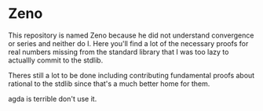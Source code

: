 
# Zeno

This repository is named Zeno because he did not understand convergence or series and neither do I. Here you'll find a lot of the necessary proofs for real numbers missing from the standard library that I was too lazy to actuallly commit to the stdlib.

Theres still a lot to be done including contributing fundamental proofs about rational to the stdlib since that's a much better home for them.

agda is terrible don't use it.
